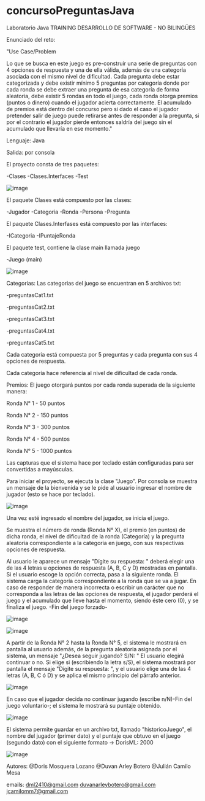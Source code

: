 # concursoPreguntasJava
Laboratorio Java
TRAINING DESARROLLO DE SOFTWARE - NO BILINGÜES

Enunciado del reto:

"Use Case/Problem

Lo que se busca en este juego es pre-construir una serie de preguntas con 4 opciones de respuesta y una de ella válida, además de una categoría asociada con el mismo nivel de dificultad. Cada pregunta debe estar categorizada y debe existir mínimo 5 preguntas por categoría donde por cada ronda se debe extraer una pregunta de esa categoría de forma aleatoria, debe existir 5 rondas en todo el juego, cada ronda otorga premios (puntos o dinero) cuando el jugador acierta correctamente.
El acumulado de premios está dentro del concurso pero si dado el caso el jugador pretender salir de juego puede retirarse antes de responder a la pregunta, si por el contrario el jugador pierde entonces saldría del juego sin el acumulado que llevaría en ese momento."

Lenguaje: Java

Salida: por consola

El proyecto consta de tres paquetes:

-Clases
-Clases.Interfaces
-Test

![image](https://user-images.githubusercontent.com/97240171/165430985-65e962db-7c10-4323-b955-baadee1ac1bc.png)

El paquete Clases está compuesto por las clases:

-Jugador
-Categoria
-Ronda
-Persona
-Pregunta

El paquete Clases.Interfases está compuesto por las interfaces:

-ICategoria
-IPuntajeRonda

El paquete test, contiene la clase main llamada juego

-Juego (main)

![image](https://user-images.githubusercontent.com/97240171/165431526-33aaa87b-2299-4a21-8873-6e110fe723e5.png)

Categorias: Las categorias del juego se encuentran en 5 archivos txt:

-preguntasCat1.txt

-preguntasCat2.txt

-preguntasCat3.txt

-preguntasCat4.txt

-preguntasCat5.txt

Cada categoria está compuesta por 5 preguntas y cada pregunta con sus 4 opciones de respuesta.

Cada categoría hace referencia al nivel de dificultad de cada ronda.

Premios: El juego otorgará puntos por cada ronda superada de la siguiente manera: 

Ronda N° 1 - 50 puntos

Ronda N° 2 - 150 puntos

Ronda N° 3 - 300 puntos

Ronda N° 4 - 500 puntos

Ronda N° 5 - 1000 puntos

Las capturas que el sistema hace por teclado están configuradas para ser convertidas a mayúsculas.

Para iniciar el proyecto, se ejecuta la clase "Juego". Por consola se muestra un mensaje de la bienvenida y se le pide al usuario ingresar el nombre de jugador (esto se hace por teclado).

![image](https://user-images.githubusercontent.com/97240171/165431939-4a0a6448-758e-4fff-b983-91673c3cbd57.png)

Una vez esté ingresado el nombre del jugador, se inicia el juego.

Se muestra el número de ronda (Ronda N° X), el premio (en puntos) de dicha ronda, el nivel de dificultad de la ronda (Categoría) y la pregunta aleatoria correspondiente a la categoria en juego, con sus respectivas opciones de respuesta.

Al usuario le aparece un mensaje "Dígite su respuesta: " deberá elegir una de las 4 letras u opciones de respuesta (A, B, C y D) mostradas en pantalla. Si el usuario escoge la opción correcta, pasa a la siguiente ronda. El sistema carga la categoría correspondiente a la ronda que se va a jugar. En caso de responder de manera incorrecta o escribir un carácter que no corresponda a las letras de las opciones de respuesta, el jugador perderá el juego y el acumulado que lleve hasta el momento, siendo éste cero (0), y se finaliza  el juego. -Fin del juego forzado-

![image](https://user-images.githubusercontent.com/97240171/165432017-143b44ea-3809-40e0-8a78-67ea3dc6f8ea.png)

![image](https://user-images.githubusercontent.com/97240171/165433158-aed889a5-af0e-42a7-87a7-55fd543e154b.png)

A partir de la Ronda N° 2 hasta la Ronda N° 5, el sistema le mostrará en pantalla al usuario además, de la pregunta aleatoria asignada por el sistema, un mensaje "¿Desea seguir jugando? S/N: " El usuario elegirá continuar o no. Si elige si (escribiendo la letra s/S), el sistema mostrará por pantalla el mensaje "Dígite su respuesta: ", y el usuario elige una de las 4 letras (A, B, C ó D) y se aplica el mismo principio del párrafo anterior.

![image](https://user-images.githubusercontent.com/97240171/165432605-a76ff9cb-1891-4d75-aacc-9b09e5ca8394.png)

En caso que el jugador decida no continuar jugando (escribe n/N)-Fin del juego voluntario-; el sistema le mostrará su puntaje obtenido.

![image](https://user-images.githubusercontent.com/97240171/165432925-019b982d-a670-4894-8884-f37b9a957705.png)

El sistema permite guardar en un archivo txt, llamado "historicoJuego", el nombre del jugador (primer dato) y el puntaje que obtuvo en el juego (segundo dato) con el siguiente formato -> DorisML: 2000

![image](https://user-images.githubusercontent.com/97240171/165433373-c3f832a2-3fea-4edc-8dad-19687f7df7ec.png)

Autores: 
@Doris Mosquera Lozano
@Duvan Arley Botero
@Julián Camilo Mesa

emails: 
dml2410@gmail.com
duvanarleybotero@gmail.com
jcamilomm7@gmail.com

